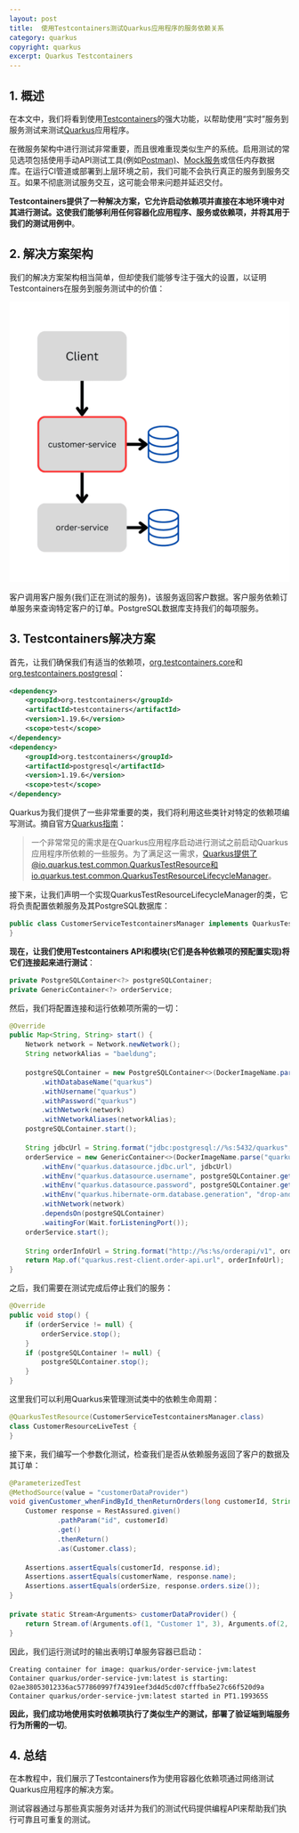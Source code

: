 ```yaml
---
layout: post
title:  使用Testcontainers测试Quarkus应用程序的服务依赖关系
category: quarkus
copyright: quarkus
excerpt: Quarkus Testcontainers
---
```


## 1. 概述

在本文中，我们将看到使用[Testcontainers](https://www.baeldung.com/docker-test-containers)的强大功能，以帮助使用“实时”服务到服务测试来测试[Quarkus](https://www.baeldung.com/quarkus-io)应用程序。

在微服务架构中进行测试非常重要，而且很难重现类似生产的系统。启用测试的常见选项包括使用手动API测试工具(例如[Postman)](https://www.baeldung.com/postman-testing-collections)、[Mock服务](https://www.baeldung.com/spring-mocking-webclient)或信任内存数据库。在运行CI管道或部署到上层环境之前，我们可能不会执行真正的服务到服务交互。如果不彻底测试服务交互，这可能会带来问题并延迟交付。

**Testcontainers提供了一种解决方案，它允许启动依赖项并直接在本地环境中对其进行测试。这使我们能够利用任何容器化应用程序、服务或依赖项，并将其用于我们的测试用例中**。

## 2. 解决方案架构

我们的解决方案架构相当简单，但却使我们能够专注于强大的设置，以证明Testcontainers在服务到服务测试中的价值：

![](/assets/images/2025/quarkus/javaquarkustestcontainers01.png)

客户调用客户服务(我们正在测试的服务)，该服务返回客户数据。客户服务依赖订单服务来查询特定客户的订单。PostgreSQL数据库支持我们的每项服务。

## 3. Testcontainers解决方案

首先，让我们确保我们有适当的依赖项，[org.testcontainers.core](https://mvnrepository.com/artifact/org.testcontainers/testcontainers)和[org.testcontainers.postgresql](https://mvnrepository.com/artifact/org.testcontainers/postgresql)：

```xml
<dependency>
    <groupId>org.testcontainers</groupId>
    <artifactId>testcontainers</artifactId>
    <version>1.19.6</version>
    <scope>test</scope>
</dependency>
<dependency>
    <groupId>org.testcontainers</groupId>
    <artifactId>postgresql</artifactId>
    <version>1.19.6</version>
    <scope>test</scope>
</dependency>
```

Quarkus为我们提供了一些非常重要的类，我们将利用这些类针对特定的依赖项编写测试。摘自官方[Quarkus指南](https://quarkus.io/guides/getting-started-testing#quarkus-test-resource)：

> 一个非常常见的需求是在Quarkus应用程序启动进行测试之前启动Quarkus应用程序所依赖的一些服务。为了满足这一需求，Quarkus提供了@io.quarkus.test.common.QuarkusTestResource和io.quarkus.test.common.QuarkusTestResourceLifecycleManager。

接下来，让我们声明一个实现QuarkusTestResourceLifecycleManager的类，它将负责配置依赖服务及其PostgreSQL数据库：

```java
public class CustomerServiceTestcontainersManager implements QuarkusTestResourceLifecycleManager {
}
```

**现在，让我们使用Testcontainers API和模块(它们是各种依赖项的预配置实现)将它们连接起来进行测试**：

```java
private PostgreSQLContainer<?> postgreSQLContainer;
private GenericContainer<?> orderService;

```

然后，我们将配置连接和运行依赖项所需的一切：

```java
@Override
public Map<String, String> start() {
    Network network = Network.newNetwork();
    String networkAlias = "baeldung";

    postgreSQLContainer = new PostgreSQLContainer<>(DockerImageName.parse("postgres:14")).withExposedPorts(5432)
        .withDatabaseName("quarkus")
        .withUsername("quarkus")
        .withPassword("quarkus")
        .withNetwork(network)
        .withNetworkAliases(networkAlias);
    postgreSQLContainer.start();

    String jdbcUrl = String.format("jdbc:postgresql://%s:5432/quarkus", networkAlias);
    orderService = new GenericContainer<>(DockerImageName.parse("quarkus/order-service-jvm:latest")).withExposedPorts(8080)
        .withEnv("quarkus.datasource.jdbc.url", jdbcUrl)
        .withEnv("quarkus.datasource.username", postgreSQLContainer.getUsername())
        .withEnv("quarkus.datasource.password", postgreSQLContainer.getPassword())
        .withEnv("quarkus.hibernate-orm.database.generation", "drop-and-create")
        .withNetwork(network)
        .dependsOn(postgreSQLContainer)
        .waitingFor(Wait.forListeningPort());
    orderService.start();

    String orderInfoUrl = String.format("http://%s:%s/orderapi/v1", orderService.getHost(), orderService.getMappedPort(8080));
    return Map.of("quarkus.rest-client.order-api.url", orderInfoUrl);
}
```

之后，我们需要在测试完成后停止我们的服务：

```java
@Override
public void stop() {
    if (orderService != null) {
        orderService.stop();
    }
    if (postgreSQLContainer != null) {
        postgreSQLContainer.stop();
    }
}
```

这里我们可以利用Quarkus来管理测试类中的依赖生命周期：

```java
@QuarkusTestResource(CustomerServiceTestcontainersManager.class)
class CustomerResourceLiveTest {
}
```

接下来，我们编写一个参数化测试，检查我们是否从依赖服务返回了客户的数据及其订单：

```java
@ParameterizedTest
@MethodSource(value = "customerDataProvider")
void givenCustomer_whenFindById_thenReturnOrders(long customerId, String customerName, int orderSize) {
    Customer response = RestAssured.given()
            .pathParam("id", customerId)
            .get()
            .thenReturn()
            .as(Customer.class);

    Assertions.assertEquals(customerId, response.id);
    Assertions.assertEquals(customerName, response.name);
    Assertions.assertEquals(orderSize, response.orders.size());
}

private static Stream<Arguments> customerDataProvider() {
    return Stream.of(Arguments.of(1, "Customer 1", 3), Arguments.of(2, "Customer 2", 1), Arguments.of(3, "Customer 3", 0));
}
```

因此，我们运行测试时的输出表明订单服务容器已启动：

```text
Creating container for image: quarkus/order-service-jvm:latest
Container quarkus/order-service-jvm:latest is starting: 02ae38053012336ac577860997f74391eef3d4d5cd07cfffba5e27c66f520d9a
Container quarkus/order-service-jvm:latest started in PT1.199365S
```

**因此，我们成功地使用实时依赖项执行了类似生产的测试，部署了验证端到端服务行为所需的一切**。

## 4. 总结

在本教程中，我们展示了Testcontainers作为使用容器化依赖项通过网络测试Quarkus应用程序的解决方案。

测试容器通过与那些真实服务对话并为我们的测试代码提供编程API来帮助我们执行可靠且可重复的测试。